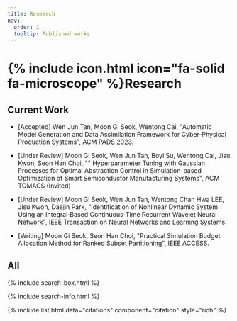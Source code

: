 ```yaml
---
title: Research
nav:
  order: 1
  tooltip: Published works
---
```


# {% include icon.html icon="fa-solid fa-microscope" %}Research

## Current Work 

- [Accepted] Wen Jun Tan, Moon Gi Seok, Wentong Cai, "Automatic Model Generation and Data Assimilation Framework for Cyber-Physical Production Systems", ACM PADS 2023. 

- [Under Review] Moon Gi Seok, Wen Jun Tan, Boyi Su, Wentong Cai, Jisu Kwon, Seon Han Choi, ""
  Hyperparameter Tuning with Gaussian Processes for Optimal Abstraction Control in Simulation-based Optimization of Smart Semiconductor Manufacturing Systems", ACM TOMACS (Invited)
- [Under Review] Moon Gi Seok, Wen Jun Tan, Wentong Chan Hwa LEE, Jisu Kwon, Daejin Park, “Identification of Nonlinear Dynamic System Using an Integral‐Based Continuous‐Time Recurrent Wavelet Neural Network", IEEE Transaction on Neural Networks and Learning Systems.
- [Writing] Moon Gi Seok, Seon Han Choi, "Practical Simulation Budget Allocation Method for Ranked Subset Partitioning", IEEE ACCESS.

## All

{% include search-box.html %}

{% include search-info.html %}

{% include list.html data="citations" component="citation" style="rich" %}
